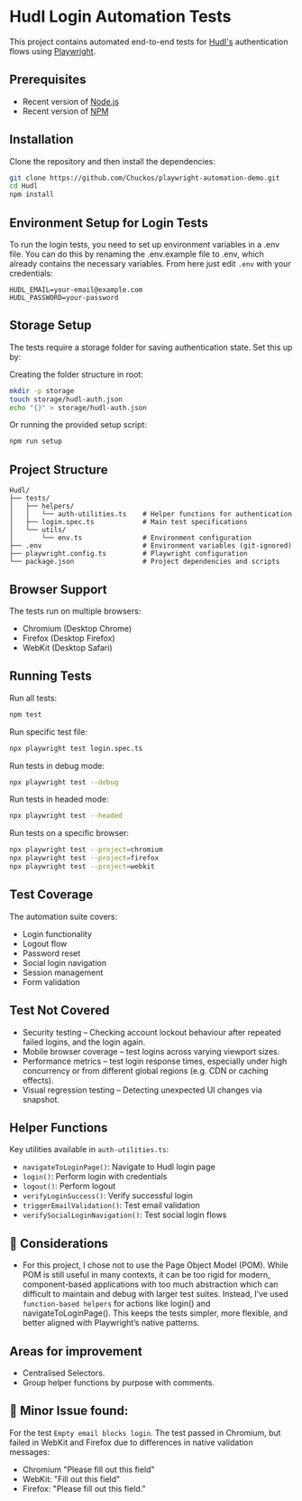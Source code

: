 # Hudl Login Automation Tests

This project contains automated end-to-end tests for [Hudl's](https://www.hudl.com/en_gb/) authentication flows using [Playwright](https://playwright.dev/).

## Prerequisites

- Recent version of [Node.js](https://nodejs.org/en)
- Recent version of [NPM](https://docs.npmjs.com/downloading-and-installing-node-js-and-npm) 

## Installation

Clone the repository and then install the dependencies:
```bash
git clone https://github.com/Chuckos/playwright-automation-demo.git
cd Hudl
npm install
```
## Environment Setup for Login Tests

To run the login tests, you need to set up environment variables in a .env file. You can do this by renaming the .env.example file to .env, which already contains the necessary variables.  From here just edit `.env` with your credentials:
```
HUDL_EMAIL=your-email@example.com
HUDL_PASSWORD=your-password
```

## Storage Setup

The tests require a storage folder for saving authentication state. Set this up by:

Creating the folder structure in root:
```bash
mkdir -p storage
touch storage/hudl-auth.json
echo "{}" > storage/hudl-auth.json
```

Or running the provided setup script:
```bash
npm run setup
```

## Project Structure

```
Hudl/
├── tests/
│   ├── helpers/
│   │   └── auth-utilities.ts    # Helper functions for authentication
│   ├── login.spec.ts            # Main test specifications
│   └── utils/
│       └── env.ts               # Environment configuration
├── .env                         # Environment variables (git-ignored)
├── playwright.config.ts         # Playwright configuration
└── package.json                 # Project dependencies and scripts
```

## Browser Support
The tests run on multiple browsers:
- Chromium (Desktop Chrome)
- Firefox (Desktop Firefox)
- WebKit (Desktop Safari)


## Running Tests

Run all tests:
```bash
npm test
```

Run specific test file:
```bash
npx playwright test login.spec.ts
```

Run tests in debug mode:
```bash
npx playwright test --debug
```

Run tests in headed mode:
```bash
npx playwright test --headed
```
Run tests on a specific browser:
```bash
npx playwright test --project=chromium
npx playwright test --project=firefox
npx playwright test --project=webkit
```

## Test Coverage

The automation suite covers:
- Login functionality
- Logout flow
- Password reset
- Social login navigation
- Session management
- Form validation

## Test Not Covered
- Security testing – Checking account lockout behaviour after repeated failed logins, and the login again.
- Mobile browser coverage – test logins across varying viewport sizes.
- Performance metrics – test login response times, especially under high concurrency or from different global regions (e.g. CDN or caching effects).
- Visual regression testing – Detecting unexpected UI changes via snapshot.

## Helper Functions

Key utilities available in `auth-utilities.ts`:
- `navigateToLoginPage()`: Navigate to Hudl login page
- `login()`: Perform login with credentials
- `logout()`: Perform logout
- `verifyLoginSuccess()`: Verify successful login
- `triggerEmailValidation()`: Test email validation
- `verifySocialLoginNavigation()`: Test social login flows

## 🤔 Considerations
- For this project, I chose not to use the Page Object Model (POM).  While POM is still useful in many contexts, it can be too rigid for modern, component-based applications with too much abstraction which can difficult to maintain and debug with larger test suites. Instead, I’ve used `function-based helpers` for actions like login() and navigateToLoginPage().  This keeps the tests simpler, more flexible, and better aligned with Playwright’s native patterns.

## Areas for improvement

- Centralised Selectors.
- Group helper functions by purpose with comments. 

## 🐛 Minor Issue found:

For the test `Empty email blocks login`. The test passed in Chromium, but failed in WebKit and Firefox due to differences in native validation messages:

- Chromium "Please fill out this field"
- WebKit: "Fill out this field"
- Firefox: "Please fill out this field."




